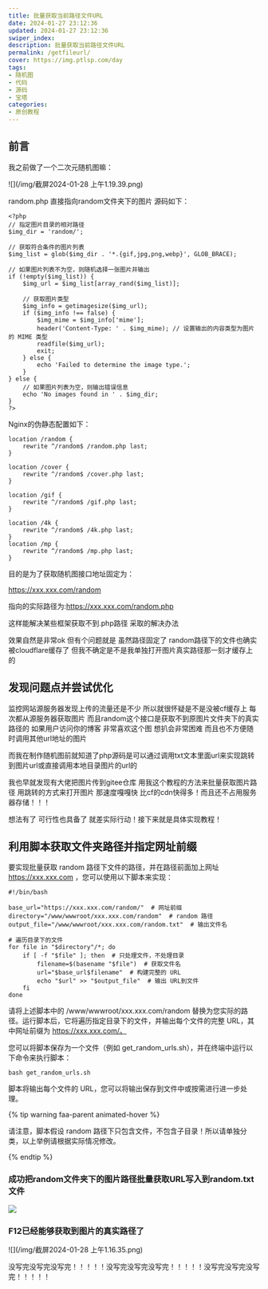 ```yaml
---
title: 批量获取当前路径文件URL
date: 2024-01-27 23:12:36
updated: 2024-01-27 23:12:36
swiper_index: 
description: 批量获取当前路径文件URL
permalink: /getfileurl/
cover: https://img.ptlsp.com/day
tags: 
- 随机图
- 代码
- 源码
- 宝塔
categories: 
- 原创教程
---
```


## 前言

我之前做了一个二次元随机图嘛：

![](/img/截屏2024-01-28 上午1.19.39.png)

random.php 直接指向random文件夹下的图片 源码如下：

```
<?php
// 指定图片目录的相对路径
$img_dir = 'random/';

// 获取符合条件的图片列表
$img_list = glob($img_dir . '*.{gif,jpg,png,webp}', GLOB_BRACE);

// 如果图片列表不为空，则随机选择一张图片并输出
if (!empty($img_list)) {
    $img_url = $img_list[array_rand($img_list)];

    // 获取图片类型
    $img_info = getimagesize($img_url);
    if ($img_info !== false) {
        $img_mime = $img_info['mime'];
        header('Content-Type: ' . $img_mime); // 设置输出的内容类型为图片的 MIME 类型
        readfile($img_url);
        exit;
    } else {
        echo 'Failed to determine the image type.';
    }
} else {
    // 如果图片列表为空，则输出错误信息
    echo 'No images found in ' . $img_dir;
}
?>

```

Nginx的伪静态配置如下：


```
location /random {
    rewrite ^/random$ /random.php last;
}

location /cover {
    rewrite ^/random$ /cover.php last;
}

location /gif {
    rewrite ^/random$ /gif.php last;
}

location /4k {
    rewrite ^/random$ /4k.php last;
}
location /mp {
    rewrite ^/random$ /mp.php last;
}
```
目的是为了获取随机图接口地址固定为：

https://xxx.xxx.com/random

指向的实际路径为:https://xxx.xxx.com/random.php

这样能解决某些框架获取不到.php路径 采取的解决办法

效果自然是非常ok 但有个问题就是 虽然路径固定了 random路径下的文件也确实被cloudflare缓存了 但我不确定是不是我单独打开图片真实路径那一刻才缓存上的

## 发现问题点并尝试优化

监控网站源服务器发现上传的流量还是不少 所以就很怀疑是不是没被cf缓存上 每次都从源服务器获取图片 而且random这个接口是获取不到原图片文件夹下的真实路径的 如果用户访问你的博客 非常喜欢这个图 想扒会非常困难 而且也不方便随时调用其他url地址的图片

而我在制作随机图前就知道了php源码是可以通过调用txt文本里面url来实现跳转到图片url或直接调用本地目录图片的url的

我也早就发现有大佬把图片传到gitee仓库 用我这个教程的方法来批量获取图片路径 用跳转的方式来打开图片 那速度嘎嘎快 比cf的cdn快得多！而且还不占用服务器存储！！！

想法有了 可行性也具备了 就差实际行动！接下来就是具体实现教程！

## 利用脚本获取文件夹路径并指定网址前缀

要实现批量获取 random 路径下文件的路径，并在路径前面加上网址 https://xxx.xxx.com ，您可以使用以下脚本来实现：


```
#!/bin/bash

base_url="https://xxx.xxx.com/random/"  # 网址前缀
directory="/www/wwwroot/xxx.xxx.com/random"  # random 路径
output_file="/www/wwwroot/xxx.xxx.com/random.txt"  # 输出文件名

# 遍历目录下的文件
for file in "$directory"/*; do
    if [ -f "$file" ]; then  # 只处理文件，不处理目录
        filename=$(basename "$file")  # 获取文件名
        url="$base_url$filename"  # 构建完整的 URL
        echo "$url" >> "$output_file"  # 输出 URL到文件
    fi
done

```

请将上述脚本中的 /www/wwwroot/xxx.xxx.com/random 替换为您实际的路径。运行脚本后，它将遍历指定目录下的文件，并输出每个文件的完整 URL，其中网址前缀为 https://xxx.xxx.com/。

您可以将脚本保存为一个文件（例如 get_random_urls.sh），并在终端中运行以下命令来执行脚本：

```
bash get_random_urls.sh
```

脚本将输出每个文件的 URL，您可以将输出保存到文件中或按需进行进一步处理。

{% tip warning faa-parent animated-hover %}<p class="faa-horizontal">请注意，脚本假设 random 路径下只包含文件，不包含子目录！所以请单独分类，以上举例请根据实际情况修改。</p>{% endtip %}

### 成功把random文件夹下的图片路径批量获取URL写入到random.txt文件

![](https://t.ptlsp.com/images/2024/01/28/image23bb8216a42fbf1c.png)

### F12已经能够获取到图片的真实路径了

![](/img/截屏2024-01-28 上午1.16.35.png)

没写完没写完没写完！！！！！没写完没写完没写完！！！！！没写完没写完没写完！！！！！
